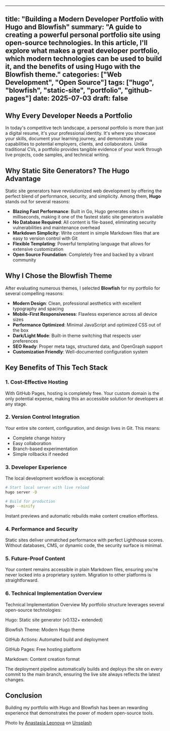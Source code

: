 
---
title: "Building a Modern Developer Portfolio with Hugo and Blowfish"
summary: "A guide to creating a powerful personal portfolio site using open-source technologies. In this article, I'll explore what makes a great developer portfolio, which modern technologies can be used to build it, and the benefits of using Hugo with the Blowfish theme."
categories: ["Web Development", "Open Source"]
tags: ["hugo", "blowfish", "static-site", "portfolio", "github-pages"]
date: 2025-07-03
draft: false
---

## Why Every Developer Needs a Portfolio

In today's competitive tech landscape, a personal portfolio is more than just a digital resume, it's your professional identity. It's where you showcase your skills, document your learning journey, and demonstrate your capabilities to potential employers, clients, and collaborators. Unlike traditional CVs, a portfolio provides tangible evidence of your work through live projects, code samples, and technical writing.

## Why Static Site Generators? The Hugo Advantage

Static site generators have revolutionized web development by offering the perfect blend of performance, security, and simplicity. Among them, **Hugo** stands out for several reasons:

- **Blazing Fast Performance**: Built in Go, Hugo generates sites in milliseconds, making it one of the fastest static site generators available
- **No Database Required**: All content is file-based, eliminating security vulnerabilities and maintenance overhead
- **Markdown Simplicity**: Write content in simple Markdown files that are easy to version control with Git
- **Flexible Templating**: Powerful templating language that allows for extensive customization
- **Open Source Foundation**: Completely free and backed by a vibrant community

## Why I Chose the Blowfish Theme

After evaluating numerous themes, I selected **Blowfish** for my portfolio for several compelling reasons:

- **Modern Design**: Clean, professional aesthetics with excellent typography and spacing
- **Mobile-First Responsiveness**: Flawless experience across all device sizes
- **Performance Optimized**: Minimal JavaScript and optimized CSS out of the box
- **Dark/Light Mode**: Built-in theme switching that respects user preferences
- **SEO Ready**: Proper meta tags, structured data, and OpenGraph support
- **Customization Friendly**: Well-documented configuration system

## Key Benefits of This Tech Stack

### 1. **Cost-Effective Hosting**
With GitHub Pages, hosting is completely free. Your custom domain is the only potential expense, making this an accessible solution for developers at any stage.

### 2. **Version Control Integration**
Your entire site content, configuration, and design lives in Git. This means:
- Complete change history
- Easy collaboration
- Branch-based experimentation
- Simple rollbacks if needed

### 3. **Developer Experience**
The local development workflow is exceptional:
```bash
# Start local server with live reload
hugo server -D

# Build for production
hugo --minify
```

Instant previews and automatic rebuilds make content creation effortless.

### 4. **Performance and Security**
Static sites deliver unmatched performance with perfect Lighthouse scores. Without databases, CMS, or dynamic code, the security surface is minimal.

### 5. **Future-Proof Content**
Your content remains accessible in plain Markdown files, ensuring you're never locked into a proprietary system. Migration to other platforms is straightforward.

### 6. **Technical Implementation Overview**
Technical Implementation Overview
My portfolio structure leverages several open-source technologies:

Hugo: Static site generator (v0.132+ extended)

Blowfish Theme: Modern Hugo theme

GitHub Actions: Automated build and deployment

GitHub Pages: Free hosting platform

Markdown: Content creation format

The deployment pipeline automatically builds and deploys the site on every commit to the main branch, ensuring the live site always reflects the latest changes.

## Conclusion
Building my portfolio with Hugo and Blowfish has been an rewarding experience that demonstrates the power of modern open-source tools.

Photo by <a href="https://unsplash.com/@leonova_sia?utm_content=creditCopyText&utm_medium=referral&utm_source=unsplash">Anastasia Leonova</a> on <a href="https://unsplash.com/photos/islet-surrounded-by-sea-R9HdLQ2LVwA?utm_content=creditCopyText&utm_medium=referral&utm_source=unsplash">Unsplash</a>
      